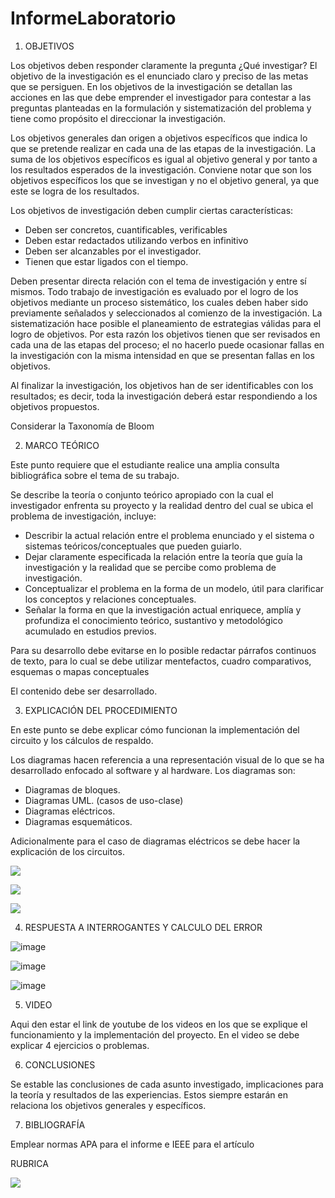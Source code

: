# InformeLaboratorio


1. OBJETIVOS

Los objetivos deben responder claramente la pregunta ¿Qué investigar? 
El objetivo de la investigación es el enunciado claro y preciso de las metas que se persiguen. En los objetivos de la investigación se detallan las acciones en las que debe emprender el investigador para contestar a las preguntas planteadas en la formulación y sistematización del problema y tiene como propósito el direccionar la investigación. 

Los objetivos generales dan origen a objetivos específicos que indica lo que se pretende realizar en cada una de las etapas de la investigación. La suma de los objetivos específicos es igual al objetivo general y por tanto a los resultados esperados de la investigación. Conviene notar que son los objetivos específicos los que se investigan y no el objetivo general, ya que este se logra de los resultados. 

Los objetivos de investigación deben cumplir ciertas características: 
* Deben ser concretos, cuantificables, verificables 
* Deben estar redactados utilizando verbos en infinitivo 
* Deben ser alcanzables por el investigador. 
* Tienen que estar ligados con el tiempo. 


Deben presentar directa relación con el tema de investigación y entre sí mismos. Todo trabajo de investigación es evaluado por el logro de los objetivos mediante un proceso sistemático, los cuales deben haber sido previamente señalados y seleccionados al comienzo de la investigación. La sistematización hace posible el planeamiento de estrategias válidas para el logro de objetivos. Por esta razón los objetivos tienen que ser revisados en cada una de las etapas del proceso; el no hacerlo puede ocasionar fallas en la investigación con la misma intensidad en que se presentan fallas en los objetivos. 

Al finalizar la investigación, los objetivos han de ser identificables con los resultados; es decir, toda la investigación deberá estar respondiendo a los objetivos propuestos. 

Considerar la Taxonomía de Bloom

2. MARCO TEÓRICO 

Este punto requiere que el estudiante realice una amplia consulta bibliográfica sobre el tema de su trabajo.

Se describe la teoría o conjunto teórico apropiado con la cual el investigador enfrenta su proyecto y la realidad dentro del cual se ubica el problema de investigación, incluye:
* Describir la actual relación entre el problema enunciado y el sistema o sistemas teóricos/conceptuales que pueden guiarlo.
* Dejar claramente especificada la relación entre la teoría que guía la investigación y la realidad que se percibe como problema de investigación.
* Conceptualizar el problema en la forma de un modelo, útil para clarificar los conceptos y relaciones conceptuales.
* Señalar la forma en que la investigación actual enriquece, amplía y profundiza el conocimiento teórico, sustantivo y metodológico acumulado en estudios previos.

Para su desarrollo debe evitarse en lo posible redactar párrafos continuos de texto, para lo cual se debe utilizar  mentefactos, cuadro comparativos, esquemas o mapas conceptuales

El contenido debe ser desarrollado.

3. EXPLICACIÓN DEL PROCEDIMIENTO

En este punto se debe explicar cómo funcionan la implementación del circuito y los cálculos de respaldo.

Los diagramas hacen referencia a una representación visual de lo que se ha desarrollado enfocado al software y al hardware. Los diagramas son:
* Diagramas de bloques.
* Diagramas UML. (casos de uso-clase)
* Diagramas eléctricos.
* Diagramas esquemáticos.

Adicionalmente para el caso de diagramas eléctricos se debe hacer la explicación de los circuitos.

![](https://github.com/doalulema/Informe/blob/master/img/Diagrama1.jpg)

![](https://github.com/doalulema/Informe/blob/master/img/Diagrama2.jpg)

![](https://github.com/doalulema/Informe/blob/master/img/Diagrama4.jpg)


4. RESPUESTA A INTERROGANTES Y CALCULO DEL ERROR

![image](https://user-images.githubusercontent.com/105570939/170895299-28e2c8d3-2378-4a46-8811-54732fefcb69.png)

![image](https://user-images.githubusercontent.com/105570939/170895312-4346ac5d-b788-4818-9174-8f6c6c91f4ed.png)

![image](https://user-images.githubusercontent.com/105570939/170895344-ea1e010b-055c-41e3-aa5d-f8b331b8f168.png)

5. VIDEO

Aqui den estar el link de youtube de los videos en los que se explique el funcionamiento y la implementación del proyecto.
En el video se debe explicar 4 ejercicios o problemas.


6. CONCLUSIONES

Se estable las conclusiones de cada asunto investigado, implicaciones para la teoría y resultados de las experiencias. Estos siempre estarán en relaciona los objetivos generales y específicos.


7. BIBLIOGRAFÍA

Emplear normas APA para el informe e IEEE para el artículo


RUBRICA

![](https://github.com/doalulema/InformeLaboratorio/blob/main/Laboratorio.png)
